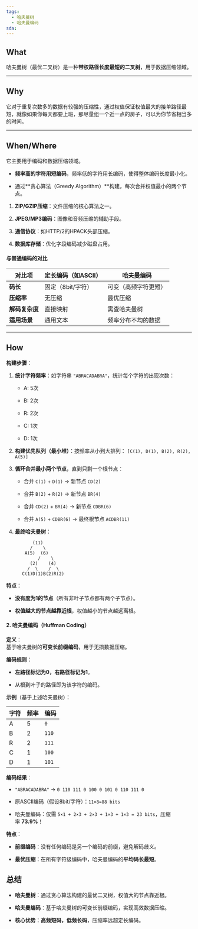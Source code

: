 ```yaml
---
tags:
  - 哈夫曼树
  - 哈夫曼编码
sda:
---
```


## What
哈夫曼树（最优二叉树）是一种**带权路径长度最短的二叉树**，用于数据压缩领域。

***

## Why
它对于重复次数多的数据有较强的压缩性，通过权值保证权值最大的接单路径最短，就像如果你每天都要上班，那尽量组一个近一点的房子，可以为你节省相当多的时间。

***
## When/Where
它主要用于编码和数据压缩领域。
- **频率高的字符用短编码**，频率低的字符用长编码，使得整体编码长度最小化。
    
- 通过**贪心算法（Greedy Algorithm）**构建，每次合并权值最小的两个节点。
1. **ZIP/GZIP压缩**：文件压缩的核心算法之一。
    
2. **JPEG/MP3编码**：图像和音频压缩的辅助手段。
    
3. **通信协议**：如HTTP/2的HPACK头部压缩。
    
4. **数据库存储**：优化字段编码减少磁盘占用。

#### **与普通编码的对比**

| 对比项       | 定长编码（如ASCII） | 哈夫曼编码      |
| --------- | ------------ | ---------- |
| **码长**    | 固定（8bit/字符）  | 可变（高频字符更短） |
| **压缩率**   | 无压缩          | 最优压缩       |
| **解码复杂度** | 直接映射         | 需查哈夫曼树     |
| **适用场景**  | 通用文本         | 频率分布不均的数据  |

***

## How
**构建步骤**：

1. **统计字符频率**：如字符串 `"ABRACADABRA"`，统计每个字符的出现次数：
    
    - A: 5次
        
    - B: 2次
        
    - R: 2次
        
    - C: 1次
        
    - D: 1次
        
2. **构建优先队列（最小堆）**：按频率从小到大排列：
`[C(1), D(1), B(2), R(2), A(5)]`
3. **循环合并最小两个节点**，直到只剩一个根节点：
    
    - 合并 `C(1)` + `D(1)` → 新节点 `CD(2)`
        
    - 合并 `B(2)` + `R(2)` → 新节点 `BR(4)`
        
    - 合并 `CD(2)` + `BR(4)` → 新节点 `CDBR(6)`
        
    - 合并 `A(5)` + `CDBR(6)` → 最终根节点 `ACDBR(11)`
        
4. **最终哈夫曼树**：
```
          (11)
         /    \
       A(5)  (6)
            /    \
         (2)    (4)
        /  \    /  \
      C(1)D(1)B(2)R(2)
```

    

**特点**：

- **没有度为1的节点**（所有非叶子节点都有两个子节点）。
    
- **权值越大的节点越靠近根**，权值越小的节点越远离根。

#### **2. 哈夫曼编码（Huffman Coding）**

**定义**：  
基于哈夫曼树的**可变长前缀编码**，用于无损数据压缩。

**编码规则**：

- **左路径标记为0，右路径标记为1**。
    
- 从根到叶子的路径即为该字符的编码。
    

**示例**（基于上述哈夫曼树）：

|字符|频率|编码|
|---|---|---|
|A|5|`0`|
|B|2|`110`|
|R|2|`111`|
|C|1|`100`|
|D|1|`101`|

**编码结果**：

- `"ABRACADABRA"` → `0 110 111 0 100 0 101 0 110 111 0`
    
- 原ASCII编码（假设8bit/字符）：`11×8=88 bits`
    
- 哈夫曼编码：仅需 `5×1 + 2×3 + 2×3 + 1×3 + 1×3 = 23 bits`，压缩率 **73.9%**！
    

**特点**：

- **前缀编码**：没有任何编码是另一个编码的前缀，避免解码歧义。
    
- **最优压缩**：在所有字符级编码中，哈夫曼编码的**平均码长最短**。

## **总结**

- **哈夫曼树**：通过贪心算法构建的最优二叉树，权值大的节点靠近根。
    
- **哈夫曼编码**：基于哈夫曼树的可变长前缀编码，实现高效数据压缩。
    
- **核心优势**：**高频短码，低频长码**，压缩率远超定长编码。
